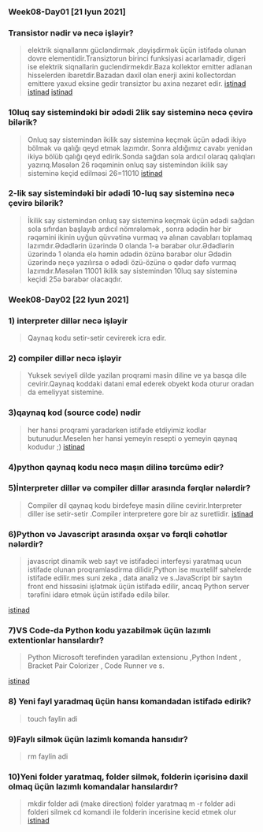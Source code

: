 ### Week08-Day01 [21 Iyun 2021]

### Transistor nədir və necə işləyir?
 > elektrik siqnallarını gücləndirmək ,dəyişdirmək üçün istifadə olunan dovre elementidir.Transiztorun birinci funksiyasi acarlamadir, digeri ise elektrik siqnallarin guclendirmekdir.Baza kollektor emitter adlanan hisselerden ibaretdir.Bazadan daxil olan enerji axini kollectordan emittere yaxud eksine gedir transiztor bu axina nezaret edir.
[ istinad](https://elektrikinfo.com/transistor-nedir/)
[ istinad](https://www.youtube.com/watch?v=7ukDKVHnac4)
[istinad](https://www.youtube.com/watch?v=-XHRu54mnbc&t=39s)

### 10luq say sistemindəki bir ədədi 2lik say sisteminə necə çevirə bilərik?
 > Onluq say sistemindən ikilik say sisteminə keçmək üçün ədədi ikiyə bölmək və qalığı qeyd etmək lazımdır. Sonra aldığımız cavabı yenidən ikiyə bölüb qalığı qeyd edirik.Sonda sağdan sola ardıcıl olaraq qalıqları yazırıq.Məsələn 26 rəqəminin onluq say sistemindən ikilik say sisteminə keçid edilməsi
26=11010
 [istinad](https://www.youtube.com/watch?v=teTrhghcORA)

### 2-lik say sistemindəki bir ədədi 10-luq say sisteminə necə çevirə bilərik?
> İkilik  say sistemindən onluq say sisteminə keçmək üçün ədədi sağdan sola sıfırdan başlayıb ardıcıl nömrələmək , sonra ədədin hər bir rəqəmini ikinin uyğun qüvvətinə vurmaq və alınan cavabları toplamaq lazımdır.Ədədlərin üzərində 0 olanda 1-ə bərabər olur.Ədədlərin üzərində 1 olanda elə həmin ədədin özünə bərabər olur Ədədin üzərində neçə yazılırsa o ədədi özü-özünə o qədər dəfə vurmaq lazımdır.Məsələn 11001 ikilik say sistemindən 10luq say sisteminə keçidi 25ə bərabər olacaqdır.



### Week08-Day02 [22 Iyun 2021]

### 1) interpreter dillər necə işləyir
> Qaynaq kodu setir-setir cevirerek icra edir.
### 2) compiler dillər necə işləyir
> Yuksek seviyeli dilde yazilan proqrami masin diline ve ya basqa dile cevirir.Qaynaq koddaki datani emal ederek obyekt koda oturur oradan da emeliyyat sistemine.
### 3)qaynaq kod (source code) nədir
> her hansi proqrami yaradarken istifade etdiyimiz kodlar butunudur.Meselen her hansi yemeyin resepti o yemeyin qaynaq kodudur ;) 
[istinad](https://www.youtube.com/watch?v=5JsIfKwJsPY)

### 4)python qaynaq kodu necə maşın dilinə tərcümə edir?

### 5)İnterpreter dillər və compiler dillər arasında fərqlər nələrdir?
> Compiler dil qaynaq kodu birdefeye masin diline cevirir.Interpreter diller ise setir-setir .Compiler interpretere gore bir az suretlidir.
[istinad](https://www.youtube.com/watch?v=am7vyHCDU14)
### 6)Python və Javascript arasında oxşar və fərqli cəhətlər nələrdir?
> javascript dinamik web sayt ve istifadeci interfeysi yaratmaq ucun istifade olunan proqramlasdirma dilidir,Python ise muxtelilf sahelerde istifade edilir.mes suni zeka , data analiz ve s.JavaScript bir saytın front end hissəsini işlətmək üçün istifadə edilir, ancaq Python server tərəfini idarə etmək üçün istifadə edilə bilər.

[istinad](https://www.freecodecamp.org/news/python-vs-javascript-what-are-the-key-differences-between-the-two-popular-programming-languages/)

### 7)VS Code-da Python kodu yazabilmək üçün lazımlı extentionlar hansılardır?
> Python Microsoft terefinden yaradilan extensionu ,Python Indent , Bracket Pair Colorizer , Code Runner ve s.

[istinad](https://www.youtube.com/watch?v=UczGcbqNqUM)
 ### 8) Yeni fayl yaradmaq üçün hansı komandadan istifadə edirik?
> touch faylin adi 
### 9)Faylı silmək üçün lazimlı komanda hansıdır?
> rm faylin adi
### 10)Yeni folder yaratmaq, folder silmək, folderin içərisinə daxil olmaq üçün lazımlı komandalar hansılardır?
> mkdir folder adi  (make direction) folder yaratmaq
> m -r folder adi  folderi silmek 
> cd komandi ile folderin incerisine kecid etmek olur
[istinad](https://medium.com/@emrekacan/temel-terminal-komutlar%C4%B1-fe08d7c54bc5)